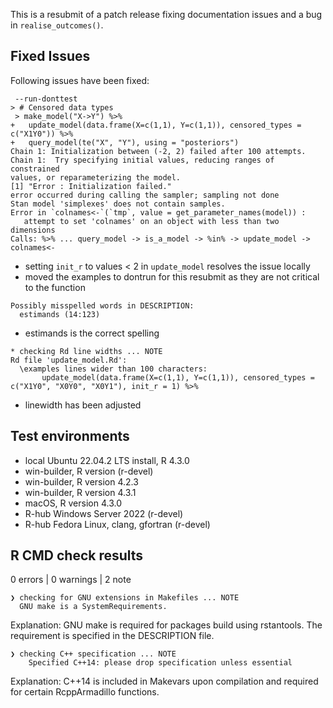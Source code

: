 This is a resubmit of a patch release fixing documentation issues and a bug in `realise_outcomes()`. 

## Fixed Issues

Following issues have been fixed: 

```
 --run-donttest  
> # Censored data types  
 > make_model("X->Y") %>%  
+   update_model(data.frame(X=c(1,1), Y=c(1,1)), censored_types =  
c("X1Y0")) %>%  
+   query_model(te("X", "Y"), using = "posteriors")  
Chain 1: Initialization between (-2, 2) failed after 100 attempts.  
Chain 1:  Try specifying initial values, reducing ranges of constrained  
values, or reparameterizing the model.  
[1] "Error : Initialization failed."  
error occurred during calling the sampler; sampling not done  
Stan model 'simplexes' does not contain samples.  
Error in `colnames<-`(`tmp`, value = get_parameter_names(model)) :  
   attempt to set 'colnames' on an object with less than two dimensions  
Calls: %>% ... query_model -> is_a_model -> %in% -> update_model ->  
colnames<-  
```

* setting `init_r` to values < 2 in `update_model` resolves the issue locally 
* moved the examples to dontrun for this resubmit as they are not critical to the function

```
Possibly misspelled words in DESCRIPTION:
  estimands (14:123)
```

* estimands is the correct spelling 

```
* checking Rd line widths ... NOTE
Rd file 'update_model.Rd':
  \examples lines wider than 100 characters:
       update_model(data.frame(X=c(1,1), Y=c(1,1)), censored_types = c("X1Y0", "X0Y0", "X0Y1"), init_r = 1) %>%
```

* linewidth has been adjusted 

## Test environments

* local Ubuntu 22.04.2 LTS install, R 4.3.0
* win-builder, R version (r-devel)
* win-builder, R version 4.2.3
* win-builder, R version 4.3.1
* macOS, R version 4.3.0
* R-hub Windows Server 2022 (r-devel)
* R-hub Fedora Linux, clang, gfortran (r-devel)

## R CMD check results

0 errors | 0 warnings | 2 note

```
❯ checking for GNU extensions in Makefiles ... NOTE
  GNU make is a SystemRequirements.
```
Explanation: GNU make is required for packages build using rstantools. The requirement is specified in the DESCRIPTION file.


```
❯ checking C++ specification ... NOTE
    Specified C++14: please drop specification unless essential
```

Explanation: C++14 is included in Makevars upon compilation and required for certain RcppArmadillo functions. 

